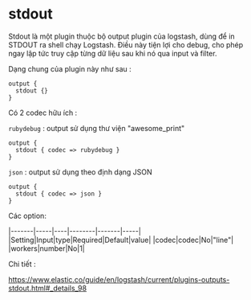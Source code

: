 # stdout

Stdout là một plugin thuộc bộ output plugin của logstash, dùng để in STDOUT ra shell chạy Logstash. Điều này tiện lợi cho debug, cho phép ngay lập tức truy cập từng dữ liệu sau khi nó qua input và filter.

Dạng chung của plugin này như sau :

	output {
	  stdout {}
	}
	
Có 2 codec hữu ích :

`rubydebug` : output sử dụng thư viện  "awesome_print"

	output {
	  stdout { codec => rubydebug }
	}

`json` : output sử dụng theo định dạng JSON 

	output {
	  stdout { codec => json }
	}
	
Các option: 

|-------|-----|----|--------|-------|-----|
|Setting|Input|type|Required|Default|value|
|codec|codec|No|"line"|
|workers|number|No|1|

Chi tiết : 

https://www.elastic.co/guide/en/logstash/current/plugins-outputs-stdout.html#_details_98

